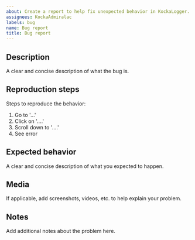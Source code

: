 ```yaml
---
about: Create a report to help fix unexpected behavior in KockaLogger.
assignees: KockaAdmiralac
labels: bug
name: Bug report
title: Bug report
---
```


## Description
A clear and concise description of what the bug is.

## Reproduction steps
Steps to reproduce the behavior:
1. Go to '...'
2. Click on '....'
3. Scroll down to '....'
4. See error

## Expected behavior
A clear and concise description of what you expected to happen.

## Media
If applicable, add screenshots, videos, etc. to help explain your problem.

## Notes
Add additional notes about the problem here.
